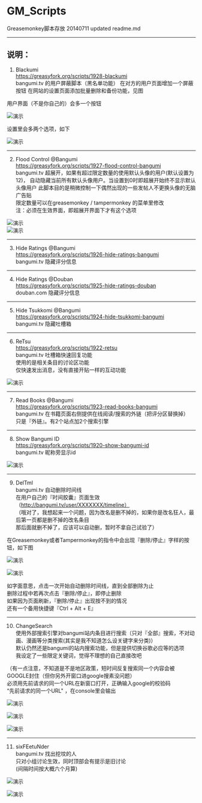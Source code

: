 GM_Scripts
==========

Greasemonkey脚本存放
20140711 updated readme.md

***********************************************************

说明：
-----------------------------------------------------------
1) Blackumi    
https://greasyfork.org/scripts/1928-blackumi    
bangumi.tv 的用户屏蔽脚本（黑名单功能） 
在对方的用户页面增加一个屏蔽按钮
在网站的设置页面添加批量删除和备份功能，见图

用户界面（不是你自己的）会多一个按钮

![演示](http://i.imgur.com/NAxLFZc.png)    


设置里会多两个选项，如下 

![演示](http://i.imgur.com/jBBdYxJ.png)    

***********************************************************

2) Flood Control @Bangumi    
https://greasyfork.org/scripts/1927-flood-control-bangumi    
bangumi.tv 超展开，如果有超过限定数量的使用默认头像的用户(默认设置为12)， 
自动隐藏当前所有默认头像用户。当设置到0时即超展开始终不显示默认头像用户
此脚本目的是稍微控制一下偶然出现的一些发帖人不更换头像的无脑广告贴    
限定数量可以在greasemonkey / tampermonkey 的菜单里修改    
注：必须在生效界面，即超展开界面下才有这个选项    

![演示](http://i.imgur.com/5Sc90ht.png)    
![演示](http://i.imgur.com/FrOI1v4.png)    

***********************************************************

3) Hide Ratings @Bangumi    
https://greasyfork.org/scripts/1926-hide-ratings-bangumi    
bangumi.tv  隐藏评分信息   

***********************************************************

4) Hide Ratings @Douban    
https://greasyfork.org/scripts/1925-hide-ratings-douban    
douban.com 隐藏评分信息  

***********************************************************

5) Hide Tsukkomi @Bangumi    
https://greasyfork.org/scripts/1924-hide-tsukkomi-bangumi    
bangumi.tv 隐藏吐槽箱   

***********************************************************

6) ReTsu    
https://greasyfork.org/scripts/1922-retsu    
bangumi.tv 吐槽箱快速回复功能    
使用的是相关条目的讨论区功能    
仅快速发出消息，没有直接开贴一样的互动功能    

![演示](http://i.imgur.com/oVi7OQH.png)    

***********************************************************

7) Read Books @Bangumi    
https://greasyfork.org/scripts/1923-read-books-bangumi    
bangumi.tv 在书籍页面右侧提供在线阅读/搜索的外链（把评分区替换掉）  
只是『外链』。有2个站点加2个搜索引擎    

***********************************************************

8) Show Bangumi ID    
https://greasyfork.org/scripts/1920-show-bangumi-id    
bangumi.tv 昵称旁显示id   

![演示](http://i.imgur.com/pyS9A.png)    

***********************************************************

9) DelTml  
bangumi.tv 自动删除时间线  
在用户自己的『时间胶囊』页面生效 （http://bangumi.tv/user/XXXXXXX/timeline）  
（哦对了，我想起来一个问题，因为改名是删不掉的，如果你是改名狂人，最后第一页都是删不掉的改名条目   
那后面就删不掉了，应该可以自动删，暂时不拿自己试验了）  

在Greasemonkey或者Tampermonkey的指令中会出现『删除/停止』字样的按钮，如下图  

![演示](http://i.minus.com/ibfq7bVS7DVjJj.jpg)

![演示](http://i.minus.com/ikdpAGXdwD353.png)

如字面意思，点击一次开始自动删除时间线，直到全部删除为止  
删除过程中若再次点击『删除/停止』，即停止删除    
如果因为页面刷新，『删除/停止』出现按不到的情况   
还有一个备用快捷键『Ctrl + Alt + E』      

***********************************************************

10) ChangeSearch  
使用外部搜索引擎对bangumi站内条目进行搜索（只对『全部』搜索，不对动画、漫画等分类搜索(其实是我不知道怎么设关键字来分类)）   
默认仍然还是bangumi的站内搜索功能，但是提供切换谷歌必应等的选项   
我设定了一些限定关键词，觉得不理想的自己直接改吧    

（有一点注意，不知道是不是地区政策，短时间反复搜索同一个内容会被GOOGLE封住（但你另外开窗口进google搜素没问题）   
必须用先前请求的同一个URL在新窗口打开，正确输入google的校验码     
“先前请求的同一个URL" ，在console里会输出      


![演示](http://i.minus.com/ibpRPUKYNEBVDq.jpg)

![演示](http://i.minus.com/ibcUu9XCu1BFif.jpg)

![演示](http://i.minus.com/iM8074FiMzoNw.jpg)

***********************************************************

11) sixFEetuNder  
bangumi.tv 找出挖坟的人   
只对小组讨论生效，同时顶部会有提示是旧讨论   
(间隔时间按大概六个月算)   

![演示](http://i.imgur.com/1zhROSi.jpg)

![演示](http://i.imgur.com/f3XsFyH.jpg)

